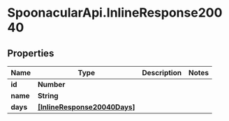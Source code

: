 # SpoonacularApi.InlineResponse20040

## Properties

Name | Type | Description | Notes
------------ | ------------- | ------------- | -------------
**id** | **Number** |  | 
**name** | **String** |  | 
**days** | [**[InlineResponse20040Days]**](InlineResponse20040Days.md) |  | 


